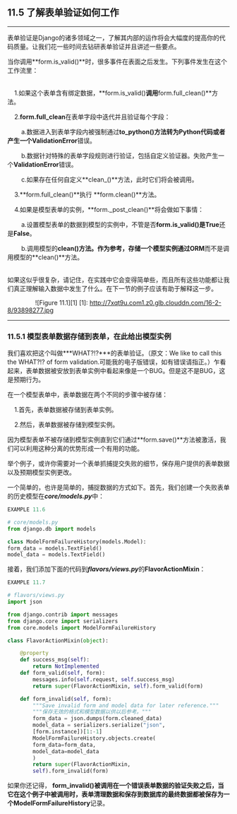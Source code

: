 ﻿## 11.5 了解表单验证如何工作

---

表单验证是Django的诸多领域之一，了解其内部的运作将会大幅度的提高你的代码质量。让我们花一些时间去钻研表单验证并且讲述一些要点。

当你调用**form.is_valid()**时，很多事件在表面之后发生。下列事件发生在这个工作流里：<br /><br />

&nbsp;&nbsp;&nbsp;&nbsp;1.如果这个表单含有绑定数据，**form.is_valid()**调用**form.full_clean()**方法。

&nbsp;&nbsp;&nbsp;&nbsp;2.**form.full_clean**在表单字段中迭代并且验证每个字段：

&nbsp;&nbsp;&nbsp;&nbsp;&nbsp;&nbsp;&nbsp;&nbsp;a.数据进入到表单字段内被强制通过**to_python()**方法转为Python代码或者产生一个**ValidationError**错误。

&nbsp;&nbsp;&nbsp;&nbsp;&nbsp;&nbsp;&nbsp;&nbsp;b.数据针对特殊的表单字段规则进行验证，包括自定义验证器。失败产生一个**ValidationError**错误。

&nbsp;&nbsp;&nbsp;&nbsp;&nbsp;&nbsp;&nbsp;&nbsp;c.如果存在任何自定义**clean_<field>()**方法，此时它们将会被调用。

&nbsp;&nbsp;&nbsp;&nbsp;3.**form.full_clean()**执行 **form.clean()**方法。

&nbsp;&nbsp;&nbsp;&nbsp;4.如果是模型表单的实例，**form._post_clean()**将会做如下事情：

&nbsp;&nbsp;&nbsp;&nbsp;&nbsp;&nbsp;&nbsp;&nbsp;a.设置模型表单的数据到模型的实例中，不管是否**form.is_valid()**是**True**还是**False**。

&nbsp;&nbsp;&nbsp;&nbsp;&nbsp;&nbsp;&nbsp;&nbsp;b.调用模型的**clean()**方法。作为参考，存储一个模型实例通过**ORM**而不是调用模型的**clean()**方法。<br /><br />

如果这似乎很复杂，请记住，在实践中它会变得简单些，而且所有这些功能都让我们真正理解输入数据中发生了什么。在下一节的例子应该有助于解释这一步。

&nbsp;&nbsp;&nbsp;&nbsp;&nbsp;&nbsp;&nbsp;&nbsp;&nbsp;&nbsp;&nbsp;&nbsp;&nbsp;&nbsp;&nbsp;&nbsp;![Figure 11.1][1]
  [1]: http://7xqt9u.com1.z0.glb.clouddn.com/16-2-8/93898277.jpg

---

### 11.5.1 模型表单数据存储到表单，在此给出模型实例

我们喜欢把这个叫做***WHAT?!?***的表单验证。（原文：We like to call this the WHAT?!? of form validation.可能我的电子版错误，如有错误请指正。）乍看起来，表单数据被安放到表单实例中看起来像是一个BUG。但是这不是BUG，这是预期行为。

在一个模型表单中，表单数据在两个不同的步骤中被存储：

&nbsp;&nbsp;&nbsp;&nbsp;1.首先，表单数据被存储到表单实例。

&nbsp;&nbsp;&nbsp;&nbsp;2.然后，表单数据被存储到模型实例。

因为模型表单不被存储到模型实例直到它们通过**form.save()**方法被激活，我们可以利用这种分离的优势形成一个有用的功能。

举个例子，或许你需要对一个表单抓捕提交失败的细节，保存用户提供的表单数据以及预期模型实例更改。

一个简单的，也许是简单的，捕捉数据的方式如下。首先，我们创建一个失败表单的历史模型在***core/models.py***中：

```python
EXAMPLE 11.6

# core/models.py
from django.db import models

class ModelFormFailureHistory(models.Model):
form_data = models.TextField()
model_data = models.TextField()
```
接着，我们添加下面的代码到***flavors/views.py***的**FlavorActionMixin**：

```python
EXAMPLE 11.7

# flavors/views.py
import json

from django.contrib import messages
from django.core import serializers
from core.models import ModelFormFailureHistory

class FlavorActionMixin(object):

    @property
    def success_msg(self):
        return NotImplemented
    def form_valid(self, form):
        messages.info(self.request, self.success_msg)
        return super(FlavorActionMixin, self).form_valid(form)

    def form_invalid(self, form):
        """Save invalid form and model data for later reference."""
        """保存无效的格式和模型数据以供以后参考。"""
        form_data = json.dumps(form.cleaned_data)
        model_data = serializers.serialize("json",
        [form.instance])[1:-1]
        ModelFormFailureHistory.objects.create(
        form_data=form_data,
        model_data=model_data
        )
        return super(FlavorActionMixin,
        self).form_invalid(form)
```

如果你还记得， **form_invalid()**被调用在一个错误表单数据的验证失败之后，当它在这个例子中被调用时，表单清理数据和保存到数据库的最终数据都被保存为一个**ModelFormFailureHistory**记录。